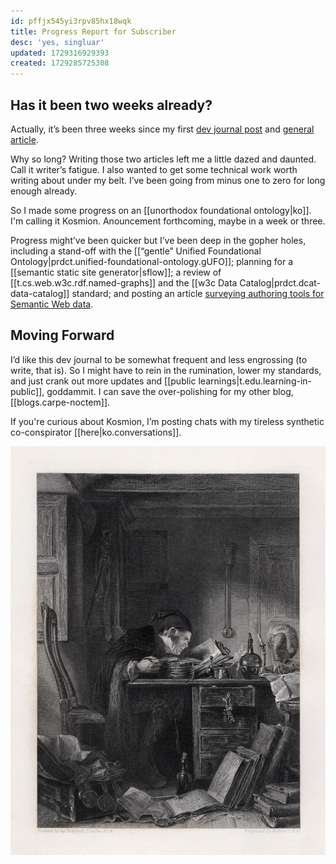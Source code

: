 ```yaml
---
id: pffjx545yi3rpv85hx18wqk
title: Progress Report for Subscriber
desc: 'yes, singluar'
updated: 1729316929393
created: 1729285725308
---
```


## Has it been two weeks already?

Actually, it’s been three weeks since my first [dev journal post](https://theoldmaninthecave.substack.com/p/lets-reboot-the-semantic-web-with-alternate-realities) and [ general article](https://djradon.substack.com/p/introducing-carpe-noctem).

Why so long? Writing those two articles left me a little dazed and daunted. Call it writer’s fatigue. I also wanted to get some technical work worth writing about under my belt. I’ve been going from minus one to zero for long enough already. 

So I made some progress on an [[unorthodox foundational ontology|ko]].  I'm calling it Kosmion. Anouncement forthcoming, maybe in a week or three. 

Progress might’ve been quicker but I’ve been deep in the gopher holes, including a stand-off with the [[“gentle” Unified Foundational Ontology|prdct.unified-foundational-ontology.gUFO]]; planning for a [[semantic static site generator|sflow]]; a review of [[t.cs.web.w3c.rdf.named-graphs]] and the [[w3c Data Catalog|prdct.dcat-data-catalog]] standard; and posting an article [surveying authoring tools for Semantic Web data](https://theoldmaninthecave.substack.com/p/whats-the-best-semantic-web-authoring).


## Moving Forward

I’d like this dev journal to be somewhat frequent and less engrossing (to write, that is). So I might have to rein in the rumination, lower my standards, and just crank out more updates and [[public learnings|t.edu.learning-in-public]], goddammit. I can save the over-polishing for my other blog, [[blogs.carpe-noctem]].

If you're curious about Kosmion, I’m posting chats with my tireless synthetic co-conspirator [[here|ko.conversations]].

![](/assets/images/2024-10-08-10-10-13.png)

